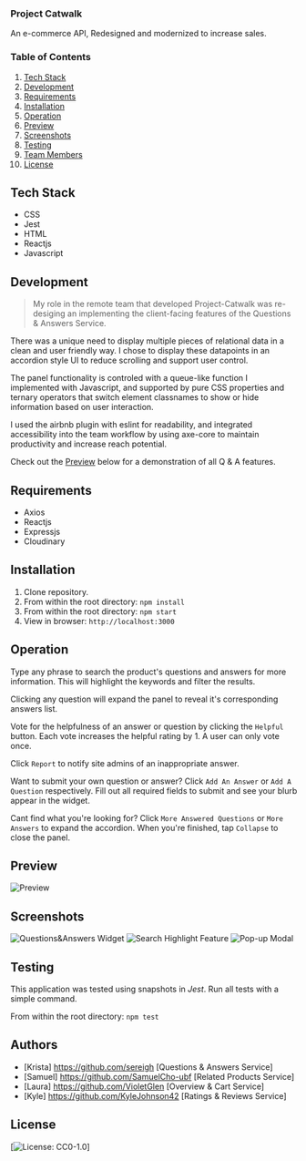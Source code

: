 ### Project Catwalk

An e-commerce API, Redesigned and modernized to increase sales.

### Table of Contents

1. [Tech Stack](#TechStack)
2. [Development](#Development)
3. [Requirements](#Requirements)
4. [Installation](#Installation)
5. [Operation](#Operation)
6. [Preview](#Preview)
7. [Screenshots](#Screenshots)
8. [Testing](#Testing)
9. [Team Members](#TeamMembers)
10. [License](#License)

## Tech Stack

* CSS
* Jest
* HTML
* Reactjs
* Javascript

## Development

> My role in the remote team that developed Project-Catwalk was re-desiging an implementing the client-facing features of the Questions & Answers Service.
> 
There was a unique need to display multiple pieces of relational data in a clean and user friendly way. I chose to display these datapoints in an accordion style UI to reduce scrolling and support user control. 
 
 The panel functionality is controled with a queue-like function I implemented with Javascript, and supported by pure CSS properties and ternary operators that switch element classnames to show or hide information based on user interaction.
 
I used the airbnb plugin with eslint for readability, and integrated accessibility into the team workflow by using axe-core to maintain productivity and increase reach potential. 
 
 Check out the [Preview](#Preview) below for a demonstration of all Q & A features. 

## Requirements

* Axios
* Reactjs
* Expressjs
* Cloudinary

## Installation

1. Clone repository.
2. From within the root directory:
``
npm install
``
3. From within the root directory:
``
npm start
``
4. View in browser:
``
http://localhost:3000
``

## Operation

Type any phrase to search the product's questions and answers for more information. This will highlight the keywords and filter the results. 

Clicking any question will expand the panel to reveal it's corresponding answers list.

Vote for the helpfulness of an answer or question by clicking the ``Helpful`` button. Each vote increases the helpful rating by 1. A user can only vote once.

Click ``Report`` to notify site admins of an inappropriate answer. 

Want to submit your own question or answer? Click ``Add An Answer`` or ``Add A Question`` respectively. Fill out all required fields to submit and see your blurb appear in the widget. 

Cant find what you're looking for? Click ``More Answered Questions`` or ``More Answers`` to expand the accordion. When you're finished, tap ``Collapse`` to close the panel.  

## Preview

![Preview](https://www.dropbox.com/s/dt8fjpi9csv4t17/qa-demo.gif?dl=0)


## Screenshots

![Questions&Answers Widget](https://www.dropbox.com/s/vzwutn8p4ly2zjc/qaSH.png?dl=0 "Questions&Answers Widget")
![Search Highlight Feature](https://www.dropbox.com/s/h194f86w3ka6g8e/qaHL.png?dl=0 "Search Highlight Feature")
![Pop-up Modal](https://www.dropbox.com/s/3h636in122vtxlq/qaM.png?dl=0 "Pop-up Modal")

## Testing

This application was tested using snapshots in *Jest*. Run all tests with a simple command. 

From within the root directory:
``
npm test
``

## Authors

- [Krista]
https://github.com/sereigh [Questions & Answers Service]
- [Samuel]
https://github.com/SamuelCho-ubf [Related Products Service]
- [Laura]
https://github.com/VioletGlen [Overview & Cart Service]
- [Kyle]
https://github.com/KyleJohnson42 [Ratings & Reviews Service]

## License 

[![License: CC0-1.0](https://licensebuttons.net/l/zero/1.0/80x15.png)]

